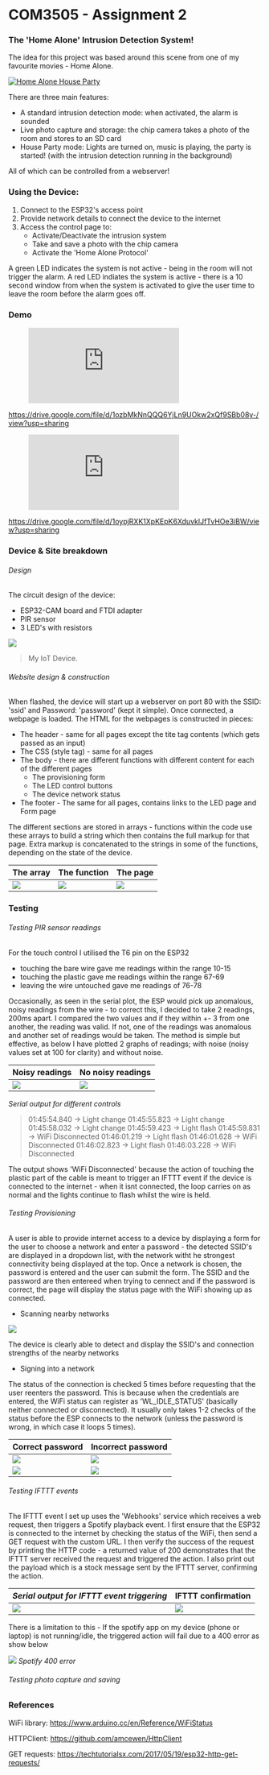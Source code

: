 # COM3505 - Assignment 2

### The 'Home Alone' Intrusion Detection System!


The idea for this project was based around this scene from one of my favourite movies - Home Alone. 

[![Home Alone House Party](https://img.youtube.com/vi/_NrfND5KGtk/0.jpg)](https://www.youtube.com/watch?v=_NrfND5KGtk "Home Alone House Party")

There are three main features:
- A standard intrusion detection mode: when activated, the alarm is sounded
- Live photo capture and storage: the chip camera takes a photo of the room and stores to an SD card
- House Party mode: Lights are turned on, music is playing, the party is started! (with the intrusion detection running in the background)

All of which can be controlled from a webserver!

### Using the Device:

1. Connect to the ESP32's access point
2. Provide network details to connect the device to the internet
3. Access the control page to:
    - Activate/Deactivate the intrusion system
    - Take and save a photo with the chip camera
    - Activate the 'Home Alone Protocol'

A green LED indicates the system is not active - being in the room will not trigger the alarm. A red LED indiates the system is active - there is a 10 second window from when the system is activated to give the user time to leave the room before the alarm goes off. 


### Demo

<figure class="video_container">
  <iframe src="https://drive.google.com/file/d/1oypjRXK1XpKEpK6XduvklJfTvHOe3iBW/preview" frameborder="0" allowfullscreen="true"> </iframe>
</figure>

https://drive.google.com/file/d/1ozbMkNnQQQ6YjLn9UOkw2xQf9SBb08y-/view?usp=sharing

<figure class="video_container">
  <iframe src="https://drive.google.com/file/d/1ozbMkNnQQQ6YjLn9UOkw2xQf9SBb08y-/preview" frameborder="0" allowfullscreen="true"> </iframe>
</figure>

https://drive.google.com/file/d/1oypjRXK1XpKEpK6XduvklJfTvHOe3iBW/view?usp=sharing

### Device & Site breakdown

###### Design

The circuit design of the device:
- ESP32-CAM board and FTDI adapter
- PIR sensor
- 3 LED's with resistors

![](https://i.imgur.com/9zX1iqD.jpg)

> My IoT Device.

###### Website design & construction

When flashed, the device will start up a webserver on port 80 with the SSID: 'ssid' and Password: 'password' (kept it simple). Once connected, a webpage is loaded. The HTML for the webpages is constructed in pieces:
- The header - same for all pages except the tite tag contents (which gets passed as an input)
- The CSS (style tag) - same for all pages
- The body - there are different functions with different content for each of the different pages
    - The provisioning form
    - The LED control buttons
    - The device network status
- The footer - The same for all pages, contains links to the LED page and Form page

The different sections are stored in arrays - functions within the code use these arrays to build a string which then contains the full markup for that page. Extra markup is concatenated to the strings in some of the functions, depending on the state of the device.

The array  | The function | The page
------------- | ------------- | ------------
![](https://i.imgur.com/if3jPMo.png) | ![](https://i.imgur.com/Tp3Bt7S.png) | ![](https://i.imgur.com/lnXk7jn.png)

### Testing

###### Testing PIR sensor readings
For the touch control I utilised the T6 pin on the ESP32 
- touching the bare wire gave me readings within the range 10-15
- touching the plastic gave me readings within the range 67-69
- leaving the wire untouched gave me readings of 76-78

Occasionally, as seen in the serial plot, the ESP would pick up anomalous, noisy readings from the wire - to correct this, I decided to take 2 readings, 200ms apart. I compared the two values and if they within +- 3 from one another, the reading was valid. If not, one of the readings was anomalous and another set of readings would be taken. The method is simple but effective, as below I have plotted 2 graphs of readings; with noise (noisy values set at 100 for clarity) and without noise.

Noisy readings  | No noisy readings
------------- | -------------
![](https://i.imgur.com/R3lULKQ.png) | ![](https://i.imgur.com/1bIYSEP.png)

*Serial output for different controls*

>01:45:54.840 -> Light change
>01:45:55.823 -> Light change
>01:45:58.032 -> Light change
>01:45:59.423 -> Light flash
>01:45:59.831 -> WiFi Disconnected
>01:46:01.219 -> Light flash
>01:46:01.628 -> WiFi Disconnected
>01:46:02.823 -> Light flash
>01:46:03.228 -> WiFi Disconnected

The output shows 'WiFi Disconnected' because the action of touching the plastic part of the cable is meant to trigger an IFTTT event if the device is connected to the internet - when it isnt connected, the loop carries on as normal and the lights continue to flash whilst the wire is held.


###### Testing Provisioning

A user is able to provide internet access to a device by displaying a form for the user to choose a network and enter a password - the detected SSID's are displayed in a dropdown list, with the network witht he strongest connectivity being displayed at the top. Once a network is chosen, the password is entered and the user can submit the form. The SSID and the password are then entereed when trying to cennect and if the password is correct, the page will display the status page with the WiFi showing up as connected.

- Scanning nearby networks

![](https://i.imgur.com/HJM1TZa.jpg)

The device is clearly able to detect and display the SSID's and connection strengths of the nearby networks

- Signing into a network

The status of the connection is checked 5 times before requesting that the user reenters the password. This is because when the credentials are entered, the WiFi status can register as 'WL_IDLE_STATUS' (basically neither connected or disconnected). It usually only takes 1-2 checks of the status before the ESP connects to the network (unless the password is wrong, in which case it loops 5 times).

Correct password  | Incorrect password
------------- | -------------
![](https://i.imgur.com/jGh6yPW.png) | ![](https://i.imgur.com/lX4a29X.png)
![](https://i.imgur.com/hZ59kk7.jpg) | ![](https://i.imgur.com/qWMoZEl.jpg)


###### Testing IFTTT events

The IFTTT event I set up uses the 'Webhooks' service which receives a web request, then triggers a Spotify playback event. I first ensure that the ESP32 is connected to the internet by checking the status of the WiFi, then send a GET request with the custom URL. I then verify the success of the request by printing the HTTP code - a returned value of 200 demonstrates that the IFTTT server received the request and triggered the action. I also print out the payload which is a stock message sent by the IFTTT server, confirming the action.

*Serial output for IFTTT event triggering*  | IFTTT confirmation
----------------------------------- | ----------------------------------
![](https://i.imgur.com/uvJjbIl.png) | ![](https://i.imgur.com/Bk7UDib.png)


There is a limitation to this - If the spotify app on my device (phone or laptop) is not running/idle, the triggered action will fail due to a 400 error as show below

![](https://i.imgur.com/sdFJrXb.png)
*Spotify 400 error*


###### Testing photo capture and saving




### References

WiFi library:
https://www.arduino.cc/en/Reference/WiFiStatus

HTTPClient:
https://github.com/amcewen/HttpClient

GET requests:
https://techtutorialsx.com/2017/05/19/esp32-http-get-requests/